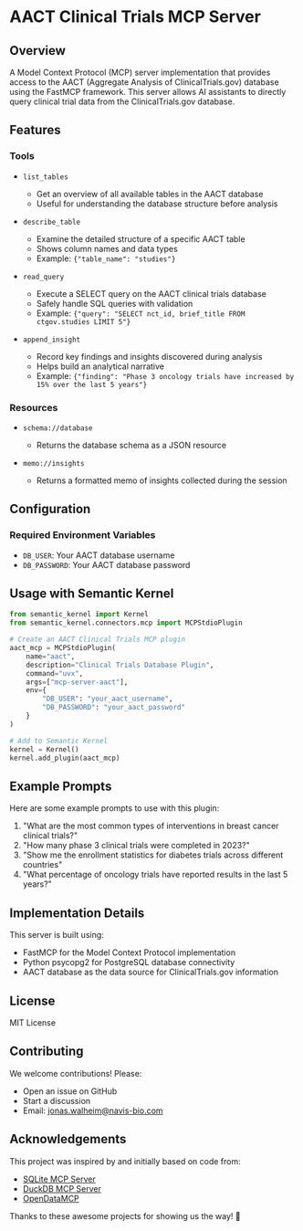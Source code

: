 # AACT Clinical Trials MCP Server

## Overview
A Model Context Protocol (MCP) server implementation that provides access to the AACT (Aggregate Analysis of ClinicalTrials.gov) database using the FastMCP framework. This server allows AI assistants to directly query clinical trial data from the ClinicalTrials.gov database.

## Features

### Tools

- `list_tables`
   - Get an overview of all available tables in the AACT database
   - Useful for understanding the database structure before analysis

- `describe_table`
   - Examine the detailed structure of a specific AACT table
   - Shows column names and data types
   - Example: `{"table_name": "studies"}`

- `read_query`
   - Execute a SELECT query on the AACT clinical trials database
   - Safely handle SQL queries with validation
   - Example: `{"query": "SELECT nct_id, brief_title FROM ctgov.studies LIMIT 5"}`

- `append_insight`
   - Record key findings and insights discovered during analysis
   - Helps build an analytical narrative
   - Example: `{"finding": "Phase 3 oncology trials have increased by 15% over the last 5 years"}`

### Resources

- `schema://database`
   - Returns the database schema as a JSON resource

- `memo://insights`
   - Returns a formatted memo of insights collected during the session

## Configuration

### Required Environment Variables
- `DB_USER`: Your AACT database username
- `DB_PASSWORD`: Your AACT database password

## Usage with Semantic Kernel

```python
from semantic_kernel import Kernel
from semantic_kernel.connectors.mcp import MCPStdioPlugin

# Create an AACT Clinical Trials MCP plugin
aact_mcp = MCPStdioPlugin(
    name="aact",
    description="Clinical Trials Database Plugin",
    command="uvx",
    args=["mcp-server-aact"],
    env={
        "DB_USER": "your_aact_username", 
        "DB_PASSWORD": "your_aact_password"
    }
)

# Add to Semantic Kernel
kernel = Kernel()
kernel.add_plugin(aact_mcp)
```

## Example Prompts

Here are some example prompts to use with this plugin:

1. "What are the most common types of interventions in breast cancer clinical trials?"
2. "How many phase 3 clinical trials were completed in 2023?"
3. "Show me the enrollment statistics for diabetes trials across different countries"
4. "What percentage of oncology trials have reported results in the last 5 years?"

## Implementation Details

This server is built using:
- FastMCP for the Model Context Protocol implementation
- Python psycopg2 for PostgreSQL database connectivity
- AACT database as the data source for ClinicalTrials.gov information

## License
MIT License

## Contributing
We welcome contributions! Please:
- Open an issue on GitHub
- Start a discussion
- Email: jonas.walheim@navis-bio.com

## Acknowledgements

This project was inspired by and initially based on code from:
- [SQLite MCP Server](https://github.com/modelcontextprotocol/servers/tree/main/src/sqlite)
- [DuckDB MCP Server](https://github.com/ktanaka101/mcp-server-duckdb/tree/main)
- [OpenDataMCP](https://github.com/OpenDataMCP/OpenDataMCP)

Thanks to these awesome projects for showing us the way! 🙌

